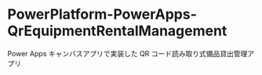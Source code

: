 # PowerPlatform-PowerApps-QrEquipmentRentalManagement
 Power Apps キャンバスアプリで実装した QR コード読み取り式備品貸出管理アプリ
